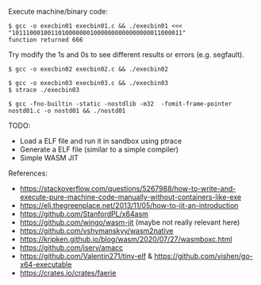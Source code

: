 Execute machine/binary code:
```
$ gcc -o execbin01 execbin01.c && ./execbin01 <<< "101110001001101000000010000000000000000011000011"
function returned 666
```
Try modify the 1s and 0s to see different results or errors (e.g. segfault).

```
$ gcc -o execbin02 execbin02.c && ./execbin02
```

```
$ gcc -o execbin03 execbin03.c && ./execbin03
$ strace ./execbin03
```

```
$ gcc -fno-builtin -static -nostdlib -m32  -fomit-frame-pointer nostd01.c -o nostd01 && ./nostd01
```

TODO:
- Load a ELF file and run it in sandbox using ptrace
- Generate a ELF file (similar to a simple compiler)
- Simple WASM JIT

References:
- https://stackoverflow.com/questions/5267988/how-to-write-and-execute-pure-machine-code-manually-without-containers-like-exe
- https://eli.thegreenplace.net/2013/11/05/how-to-jit-an-introduction
- https://github.com/StanfordPL/x64asm
- https://github.com/wingo/wasm-jit (maybe not really relevant here)
- https://github.com/vshymanskyy/wasm2native
- https://kripken.github.io/blog/wasm/2020/07/27/wasmboxc.html
- https://github.com/jserv/amacc
- https://github.com/Valentin271/tiny-elf & https://github.com/vishen/go-x64-executable
- https://crates.io/crates/faerie
